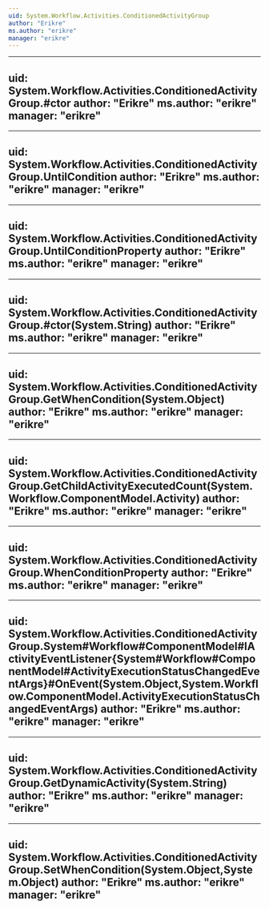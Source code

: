 ```yaml
---
uid: System.Workflow.Activities.ConditionedActivityGroup
author: "Erikre"
ms.author: "erikre"
manager: "erikre"
---
```


---
uid: System.Workflow.Activities.ConditionedActivityGroup.#ctor
author: "Erikre"
ms.author: "erikre"
manager: "erikre"
---

---
uid: System.Workflow.Activities.ConditionedActivityGroup.UntilCondition
author: "Erikre"
ms.author: "erikre"
manager: "erikre"
---

---
uid: System.Workflow.Activities.ConditionedActivityGroup.UntilConditionProperty
author: "Erikre"
ms.author: "erikre"
manager: "erikre"
---

---
uid: System.Workflow.Activities.ConditionedActivityGroup.#ctor(System.String)
author: "Erikre"
ms.author: "erikre"
manager: "erikre"
---

---
uid: System.Workflow.Activities.ConditionedActivityGroup.GetWhenCondition(System.Object)
author: "Erikre"
ms.author: "erikre"
manager: "erikre"
---

---
uid: System.Workflow.Activities.ConditionedActivityGroup.GetChildActivityExecutedCount(System.Workflow.ComponentModel.Activity)
author: "Erikre"
ms.author: "erikre"
manager: "erikre"
---

---
uid: System.Workflow.Activities.ConditionedActivityGroup.WhenConditionProperty
author: "Erikre"
ms.author: "erikre"
manager: "erikre"
---

---
uid: System.Workflow.Activities.ConditionedActivityGroup.System#Workflow#ComponentModel#IActivityEventListener{System#Workflow#ComponentModel#ActivityExecutionStatusChangedEventArgs}#OnEvent(System.Object,System.Workflow.ComponentModel.ActivityExecutionStatusChangedEventArgs)
author: "Erikre"
ms.author: "erikre"
manager: "erikre"
---

---
uid: System.Workflow.Activities.ConditionedActivityGroup.GetDynamicActivity(System.String)
author: "Erikre"
ms.author: "erikre"
manager: "erikre"
---

---
uid: System.Workflow.Activities.ConditionedActivityGroup.SetWhenCondition(System.Object,System.Object)
author: "Erikre"
ms.author: "erikre"
manager: "erikre"
---
